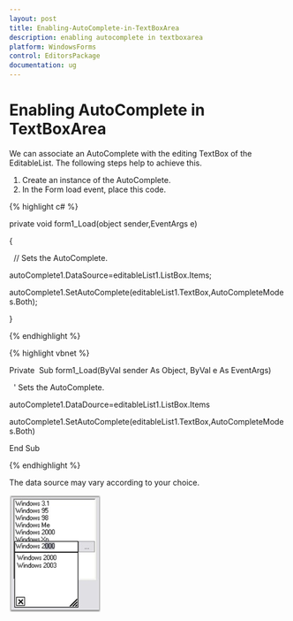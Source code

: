 ```yaml
---
layout: post
title: Enabling-AutoComplete-in-TextBoxArea
description: enabling autocomplete in textboxarea
platform: WindowsForms
control: EditorsPackage
documentation: ug
---
```


# Enabling AutoComplete in TextBoxArea

We can associate an AutoComplete with the editing TextBox of the EditableList. The following steps help to achieve this.

1. Create an instance of the AutoComplete.
2.  In the Form load event, place this code.

{% highlight c# %}



private void form1_Load(object sender,EventArgs e)

{

  // Sets the AutoComplete.

autoComplete1.DataSource=editableList1.ListBox.Items;

autoComplete1.SetAutoComplete(editableList1.TextBox,AutoCompleteModes.Both);

}

{% endhighlight %}

{% highlight vbnet %}



Private  Sub form1_Load(ByVal sender As Object, ByVal e As EventArgs)

  ' Sets the AutoComplete.

autoComplete1.DataDource=editableList1.ListBox.Items

autoComplete1.SetAutoComplete(editableList1.TextBox,AutoCompleteModes.Both)

End Sub

{% endhighlight %}

The data source may vary according to your choice.

![](Enabling-AutoComplete-in-TextBoxArea_images/Enabling-AutoComplete-in-TextBoxArea_img1.png)



